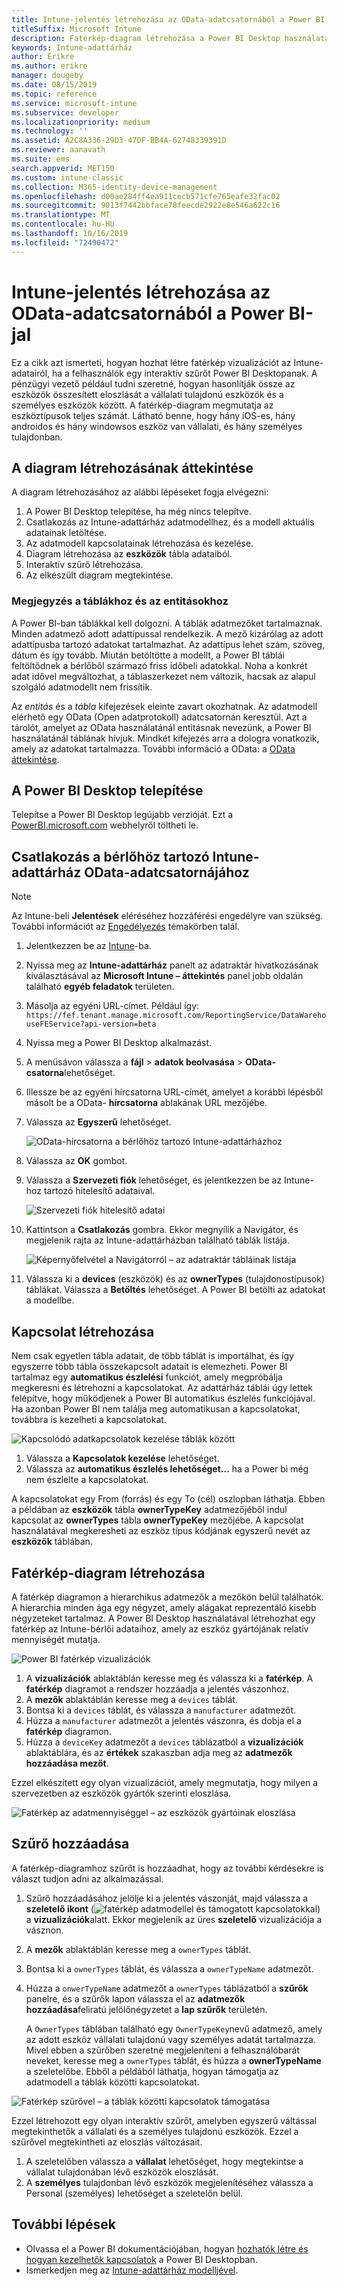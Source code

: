 ```yaml
---
title: Intune-jelentés létrehozása az OData-adatcsatornából a Power BI-jal
titleSuffix: Microsoft Intune
description: Fatérkép-diagram létrehozása a Power BI Desktop használatával, az Intune-adattárház API-ból származó interaktív szűrővel.
keywords: Intune-adattárház
author: Erikre
ms.author: erikre
manager: dougeby
ms.date: 08/15/2019
ms.topic: reference
ms.service: microsoft-intune
ms.subservice: developer
ms.localizationpriority: medium
ms.technology: ''
ms.assetid: A2C8A336-29D3-47DF-BB4A-62748339391D
ms.reviewer: aanavath
ms.suite: ems
search.appverid: MET150
ms.custom: intune-classic
ms.collection: M365-identity-device-management
ms.openlocfilehash: d00ae284ff4ea911cecb571cfe765eafe32fac02
ms.sourcegitcommit: 9013f7442bbface78feecde2922e8e546a622c16
ms.translationtype: MT
ms.contentlocale: hu-HU
ms.lasthandoff: 10/16/2019
ms.locfileid: "72490472"
---
```

# <a name="create-an-intune-report-from-the-odata-feed-with-power-bi"></a>Intune-jelentés létrehozása az OData-adatcsatornából a Power BI-jal

Ez a cikk azt ismerteti, hogyan hozhat létre fatérkép vizualizációt az Intune-adatairól, ha a felhasználók egy interaktív szűrőt Power BI Desktopanak. A pénzügyi vezető például tudni szeretné, hogyan hasonlítják össze az eszközök összesített eloszlását a vállalati tulajdonú eszközök és a személyes eszközök között. A fatérkép-diagram megmutatja az eszköztípusok teljes számát. Látható benne, hogy hány iOS-es, hány androidos és hány windowsos eszköz van vállalati, és hány személyes tulajdonban.

## <a name="overview-of-creating-the-chart"></a>A diagram létrehozásának áttekintése

A diagram létrehozásához az alábbi lépéseket fogja elvégezni:
1. A Power BI Desktop telepítése, ha még nincs telepítve.
2. Csatlakozás az Intune-adattárház adatmodellhez, és a modell aktuális adatainak letöltése.
3. Az adatmodell kapcsolatainak létrehozása és kezelése.
4. Diagram létrehozása az **eszközök** tábla adataiból.
5. Interaktív szűrő létrehozása.
6. Az elkészült diagram megtekintése.

### <a name="a-note-about-tables-and-entities"></a>Megjegyzés a táblákhoz és az entitásokhoz

A Power BI-ban táblákkal kell dolgozni. A táblák adatmezőket tartalmaznak. Minden adatmező adott adattípussal rendelkezik. A mező kizárólag az adott adattípusba tartozó adatokat tartalmazhat. Az adattípus lehet szám, szöveg, dátum és így tovább. Miután betöltötte a modellt, a Power BI táblái feltöltődnek a bérlőből származó friss időbeli adatokkal. Noha a konkrét adat idővel megváltozhat, a táblaszerkezet nem változik, hacsak az alapul szolgáló adatmodellt nem frissítik.

Az *entitás* és a *tábla* kifejezések eleinte zavart okozhatnak. Az adatmodell elérhető egy OData (Open adatprotokoll) adatcsatornán keresztül. Azt a tárolót, amelyet az OData használatánál entitásnak nevezünk, a Power BI használatánál táblának hívjuk. Mindkét kifejezés arra a dologra vonatkozik, amely az adatokat tartalmazza. További információ a OData: a [OData áttekintése](/odata/overview).

## <a name="install-power-bi-desktop"></a>A Power BI Desktop telepítése

Telepítse a Power BI Desktop legújabb verzióját. Ezt a [PowerBI.microsoft.com](https://powerbi.microsoft.com/desktop) webhelyről töltheti le.

## <a name="connect-to-the-odata-feed-for-the-intune-data-warehouse-for-your-tenant"></a>Csatlakozás a bérlőhöz tartozó Intune-adattárház OData-adatcsatornájához

> [!Note]  
> Az Intune-beli **Jelentések** eléréséhez hozzáférési engedélyre van szükség. További információt az [Engedélyezés](../reports-api-url.md) témakörben talál.

1. Jelentkezzen be az [Intune](https://go.microsoft.com/fwlink/?linkid=2090973)-ba.
2. Nyissa meg az **Intune-adattárház** panelt az adatraktár hivatkozásának kiválasztásával az **Microsoft Intune – áttekintés** panel jobb oldalán található **egyéb feladatok** területen.
3. Másolja az egyéni URL-címet. Például így: `https://fef.tenant.manage.microsoft.com/ReportingService/DataWarehouseFEService?api-version=beta`
4. Nyissa meg a Power BI Desktop alkalmazást.
5. A menüsávon válassza a **fájl** > **adatok beolvasása** > **OData-csatorna**lehetőséget.
6. Illessze be az egyéni hírcsatorna URL-címét, amelyet a korábbi lépésből másolt be a OData- **hírcsatorna** ablakának URL mezőjébe.
7. Válassza az **Egyszerű** lehetőséget.

    ![OData-hírcsatorna a bérlőhöz tartozó Intune-adattárházhoz](./media/reports-proc-create-with-odata/reports-create-01-odatafeed.png)

8. Válassza az **OK** gombot.
9. Válassza a **Szervezeti fiók** lehetőséget, és jelentkezzen be az Intune-hoz tartozó hitelesítő adataival.

    ![Szervezeti fiók hitelesítő adatai](./media/reports-proc-create-with-odata/reports-create-02-org-account.png)

10. Kattintson a **Csatlakozás** gombra. Ekkor megnyílik a Navigátor, és megjelenik rajta az Intune-adattárházban található táblák listája.

    ![Képernyőfelvétel a Navigátorról – az adatraktár tábláinak listája](./media/reports-proc-create-with-odata/reports-create-02-loadentities.png)

11. Válassza ki a **devices** (eszközök) és az **ownerTypes** (tulajdonostípusok) táblákat.  Válassza a **Betöltés** lehetőséget. A Power BI betölti az adatokat a modellbe.

## <a name="create-a-relationship"></a>Kapcsolat létrehozása

Nem csak egyetlen tábla adatait, de több táblát is importálhat, és így egyszerre több tábla összekapcsolt adatait is elemezheti. Power BI tartalmaz egy **automatikus észlelési** funkciót, amely megpróbálja megkeresni és létrehozni a kapcsolatokat. Az adattárház táblái úgy lettek felépítve, hogy működjenek a Power BI automatikus észlelés funkciójával. Ha azonban Power BI nem találja meg automatikusan a kapcsolatokat, továbbra is kezelheti a kapcsolatokat.

![Kapcsolódó adatkapcsolatok kezelése táblák között](./media/reports-proc-create-with-odata/reports-create-03-managerelationships.png)

1. Válassza a **Kapcsolatok kezelése** lehetőséget.
2. Válassza az **automatikus észlelés lehetőséget...** ha a Power bi még nem észlelte a kapcsolatokat.

A kapcsolatokat egy From (forrás) és egy To (cél) oszlopban láthatja. Ebben a példában az **eszközök** tábla **ownerTypeKey** adatmezőjéből indul kapcsolat az **ownerTypes** tábla **ownerTypeKey** mezőjébe. A kapcsolat használatával megkeresheti az eszköz típus kódjának egyszerű nevét az **eszközök** táblában.

## <a name="create-a-treemap-visualization"></a>Fatérkép-diagram létrehozása

A fatérkép diagramon a hierarchikus adatmezők a mezőkön belül találhatók. A hierarchia minden ága egy négyzet, amely alágakat reprezentáló kisebb négyzeteket tartalmaz. A Power BI Desktop használatával létrehozhat egy fatérkép az Intune-bérlői adataihoz, amely az eszköz gyártójának relatív mennyiségét mutatja.

![Power BI fatérkép vizualizációk](./media/reports-proc-create-with-odata/reports-create-03-treemap.png)

1. A **vizualizációk** ablaktáblán keresse meg és válassza ki a **fatérkép**. A **fatérkép** diagramot a rendszer hozzáadja a jelentés vászonhoz.
2. A **mezők** ablaktáblán keresse meg a `devices` táblát.
3. Bontsa ki a `devices` táblát, és válassza a `manufacturer` adatmezőt.
4. Húzza a `manufacturer` adatmezőt a jelentés vászonra, és dobja el a **fatérkép** diagramon.
5. Húzza a `deviceKey` adatmezőt a `devices` táblázatból a **vizualizációk** ablaktáblára, és az **értékek** szakaszban adja meg az **adatmezők hozzáadása mezőt**.  

Ezzel elkészített egy olyan vizualizációt, amely megmutatja, hogy milyen a szervezetben az eszközök gyártók szerinti eloszlása.

![Fatérkép az adatmennyiséggel – az eszközök gyártóinak eloszlása](./media/reports-proc-create-with-odata/reports-create-06-treemapwdata.png)

## <a name="add-a-filter"></a>Szűrő hozzáadása

A fatérkép-diagramhoz szűrőt is hozzáadhat, hogy az további kérdésekre is választ tudjon adni az alkalmazással.

1. Szűrő hozzáadásához jelölje ki a jelentés vászonját, majd válassza a **szeletelő ikont** (![fatérkép adatmodellel és támogatott kapcsolatokkal](./media/reports-proc-create-with-odata/reports-create-slicer.png)) a **vizualizációk**alatt. Ekkor megjelenik az üres **szeletelő** vizualizációja a vásznon.
2. A **mezők** ablaktáblán keresse meg a `ownerTypes` táblát.
3. Bontsa ki a `ownerTypes` táblát, és válassza a `ownerTypeName` adatmezőt.
4. Húzza a `onwerTypeName` adatmezőt a `ownerTypes` táblázatból a **szűrők** panelre, és a szűrők lapon válassza el az **adatmezők hozzáadása**feliratú jelölőnégyzetet a **lap szűrők** területén.  

   A `OwnerTypes` táblában található egy `OwnerTypeKey`nevű adatmező, amely az adott eszköz vállalati tulajdonú vagy személyes adatát tartalmazza. Mivel ebben a szűrőben szeretné megjeleníteni a felhasználóbarát neveket, keresse meg a `ownerTypes` táblát, és húzza a **ownerTypeName** a szeletelőbe. Ebből a példából láthatja, hogyan támogatja az adatmodell a táblák közötti kapcsolatokat.

![Fatérkép szűrővel – a táblák közötti kapcsolatok támogatása](./media/reports-proc-create-with-odata/reports-create-08_ownertype.png)

Ezzel létrehozott egy olyan interaktív szűrőt, amelyben egyszerű váltással megtekinthetők a vállalati és a személyes tulajdonú eszközök. Ezzel a szűrővel megtekintheti az eloszlás változásait.

1. A szeletelőben válassza a **vállalat** lehetőséget, hogy megtekintse a vállalat tulajdonában lévő eszközök eloszlását.
2. A **személyes** tulajdonban lévő eszközök megjelenítéséhez válassza a Personal (személyes) lehetőséget a szeletelőn belül.

## <a name="next-steps"></a>További lépések

- Olvassa el a Power BI dokumentációjában, hogyan [hozhatók létre és hogyan kezelhetők kapcsolatok](https://powerbi.microsoft.com/documentation/powerbi-desktop-create-and-manage-relationships/) a Power BI Desktopban.
- Ismerkedjen meg az [Intune-adattárház modelljével](reports-ref-data-model.md).

